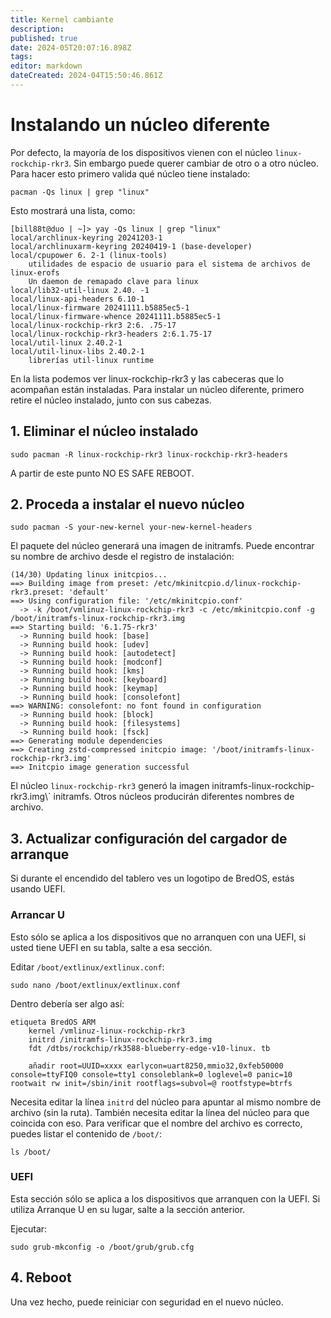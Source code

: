```yaml
---
title: Kernel cambiante
description:
published: true
date: 2024-05T20:07:16.898Z
tags:
editor: markdown
dateCreated: 2024-04T15:50:46.861Z
---
```


# Instalando un núcleo diferente

Por defecto, la mayoría de los dispositivos vienen con el núcleo `linux-rockchip-rkr3`.
Sin embargo puede querer cambiar de otro o a otro núcleo.
Para hacer esto primero valida qué núcleo tiene instalado:

```
pacman -Qs linux | grep "linux"
```

Esto mostrará una lista, como:

```
[bill88t@duo | ~]> yay -Qs linux | grep "linux"
local/archlinux-keyring 20241203-1
local/archlinuxarm-keyring 20240419-1 (base-developer)
local/cpupower 6. 2-1 (linux-tools)
    utilidades de espacio de usuario para el sistema de archivos de linux-erofs
    Un daemon de remapado clave para linux
local/lib32-util-linux 2.40. -1
local/linux-api-headers 6.10-1
local/linux-firmware 20241111.b5885ec5-1
local/linux-firmware-whence 20241111.b5885ec5-1
local/linux-rockchip-rkr3 2:6. .75-17
local/linux-rockchip-rkr3-headers 2:6.1.75-17
local/util-linux 2.40.2-1
local/util-linux-libs 2.40.2-1
    librerías util-linux runtime
```

En la lista podemos ver linux-rockchip-rkr3 y las cabeceras que lo acompañan están instaladas.
Para instalar un núcleo diferente, primero retire el núcleo instalado, junto con sus cabezas.

## 1. Eliminar el núcleo instalado

```
sudo pacman -R linux-rockchip-rkr3 linux-rockchip-rkr3-headers
```

A partir de este punto NO ES SAFE REBOOT.

## 2. Proceda a instalar el nuevo núcleo

```
sudo pacman -S your-new-kernel your-new-kernel-headers
```

El paquete del núcleo generará una imagen de initramfs. Puede encontrar su nombre de archivo desde el registro de instalación:

```
(14/30) Updating linux initcpios...
==> Building image from preset: /etc/mkinitcpio.d/linux-rockchip-rkr3.preset: 'default'
==> Using configuration file: '/etc/mkinitcpio.conf'
  -> -k /boot/vmlinuz-linux-rockchip-rkr3 -c /etc/mkinitcpio.conf -g /boot/initramfs-linux-rockchip-rkr3.img
==> Starting build: '6.1.75-rkr3'
  -> Running build hook: [base]
  -> Running build hook: [udev]
  -> Running build hook: [autodetect]
  -> Running build hook: [modconf]
  -> Running build hook: [kms]
  -> Running build hook: [keyboard]
  -> Running build hook: [keymap]
  -> Running build hook: [consolefont]
==> WARNING: consolefont: no font found in configuration
  -> Running build hook: [block]
  -> Running build hook: [filesystems]
  -> Running build hook: [fsck]
==> Generating module dependencies
==> Creating zstd-compressed initcpio image: '/boot/initramfs-linux-rockchip-rkr3.img'
==> Initcpio image generation successful
```

El núcleo `linux-rockchip-rkr3` generó la imagen initramfs-linux-rockchip-rkr3.img\\\` initramfs. Otros núcleos producirán diferentes nombres de archivo.

## 3. Actualizar configuración del cargador de arranque

Si durante el encendido del tablero ves un logotipo de BredOS, estás usando UEFI.

### Arrancar U

Esto sólo se aplica a los dispositivos que no arranquen con una UEFI, si usted tiene UEFI en su tabla, salte a esa sección.

Editar `/boot/extlinux/extlinux.conf`:

```
sudo nano /boot/extlinux/extlinux.conf
```

Dentro debería ser algo así:

```
etiqueta BredOS ARM
    kernel /vmlinuz-linux-rockchip-rkr3
    initrd /initramfs-linux-rockchip-rkr3.img
    fdt /dtbs/rockchip/rk3588-blueberry-edge-v10-linux. tb

    añadir root=UUID=xxxx earlycon=uart8250,mmio32,0xfeb50000 console=ttyFIQ0 console=tty1 consoleblank=0 loglevel=0 panic=10 rootwait rw init=/sbin/init rootflags=subvol=@ rootfstype=btrfs
```

Necesita editar la línea `initrd` del núcleo para apuntar al mismo nombre de archivo (sin la ruta).
También necesita editar la línea del núcleo para que coincida con eso.
Para verificar que el nombre del archivo es correcto, puedes listar el contenido de `/boot/`:

```
ls /boot/
```

### UEFI

Esta sección sólo se aplica a los dispositivos que arranquen con la UEFI. Si utiliza Arranque U en su lugar, salte a la sección anterior.

Ejecutar:

```
sudo grub-mkconfig -o /boot/grub/grub.cfg
```

## 4. Reboot

Una vez hecho, puede reiniciar con seguridad en el nuevo núcleo.